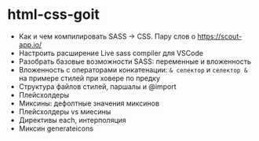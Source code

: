 # html-css-goit

- Как и чем компилировать SASS -> CSS. Пару слов о https://scout-app.io/
- Настроить расширение Live sass compiler для VSCode
- Разобрать базовые возможности SASS: переменные и вложенность
- Вложенность с операторами конкатенации: `& селектор` и `селектор &` на примере стилей при ховере по предку
- Структура файлов стилей, паршалы и @import
- Плейсхолдеры
- Миксины: дефолтные значения миксинов
- Плейсхолдеры vs миесины
- Директивы each, интерполяция
- Миксин generateicons
